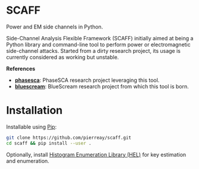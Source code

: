 # SCAFF

Power and EM side channels in Python.

Side-Channel Analysis Flexible Framework (SCAFF) initially aimed at being a Python library and command-line tool to perform power or electromagnetic side-channel attacks.
Started from a dirty research project, its usage is currently considered as working but unstable.

**References**

- **[phasesca](https://github.com/pierreay/phasesca.git)**: PhaseSCA research project leveraging this tool.
- **[bluescream](https://github.com/pierreay/bluescream)**: BlueScream research project from which this tool is born.

# Installation

Installable using [Pip](https://pypi.org/project/pip/):

```bash
git clone https://github.com/pierreay/scaff.git
cd scaff && pip install --user .
```

Optionally, install [Histogram Enumeration Library (HEL)](https://github.com/pierreay/python_hel) for key estimation and enumeration.
